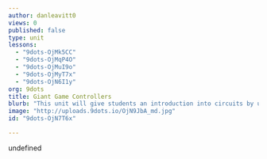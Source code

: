 ```yaml
---
author: danleavitt0
views: 0
published: false
type: unit
lessons: 
  - "9dots-OjMk5CC"
  - "9dots-OjMqP4O"
  - "9dots-OjMuI9o"
  - "9dots-OjMyT7x"
  - "9dots-OjN6I1y"
org: 9dots
title: Giant Game Controllers
blurb: "This unit will give students an introduction into circuits by using the #MakeyMakey to create a giant game controller."
image: "http://uploads.9dots.io/OjN9JbA_md.jpg"
id: "9dots-OjN7T6x"

---
```


undefined

